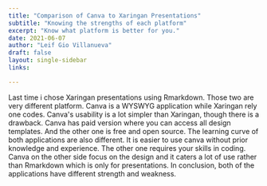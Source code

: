 ```yaml
---
title: "Comparison of Canva to Xaringan Presentations"
subtitle: "Knowing the strengths of each platform"
excerpt: "Know what platform is better for you."
date: 2021-06-07
author: "Leif Gio Villanueva"
draft: false
layout: single-sidebar
links:

---
```


Last time i chose Xaringan presentations using Rmarkdown. Those two are very different platform. Canva is a WYSWYG application while Xaringan rely one codes. Canva's usability is a lot simpler than Xaringan, though there is a drawback. Canva has paid version where you can access all design templates. And the other one is free and open source. The learning curve of both applications are also different. It is easier to use canva without prior knowledge and experience. The other one requires your skills in coding.  Canva on the other side focus on the design and it caters a lot of use rather than Rmarkdown which is only for presentations. In conclusion, both of the applications have different strength and weakness.

